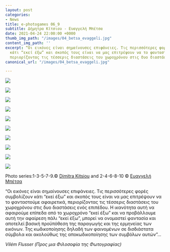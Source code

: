 ```yaml
---
layout: post
categories:
- News
title: e-photogames 06_9
subtitle: Δήμητρα Κίτσιου - Ευαγγελή Μπέτσα
date: 2021-04-24 22:00:00 +0000
thumb_img_path: "/images/04_betsa_evaggeli.jpg"
content_img_path: ''
excerpt: “Οι εικόνες είναι σημαίνουσες επιφάνειες. Τις περισσότερες φορές συμβολίζουν
  κάτι “εκεί έξω” και σκοπός τους είναι να μας επιτρέψουν να το φανταστούμε αφαιρετικά,
  περιορίζοντας τις τέσσερις διαστάσεις του χωροχρόνου στις δυο διαστάσεις ενός επιπέδου"....
canonical_url: "/images/04_betsa_evaggeli.jpg"

---
```

![](/images/01_kitsiou_dimitra.jpg)

![](/images/02_betsa_evaggeli.jpg)

![](/images/03_kitsiou_dimitra.jpg)

![](/images/04_betsa_evaggeli6-9.jpg)

![](/images/05_kitsiou_dimitra.jpg)

![](/images/06_betsa_evaggeli.jpg)

![](/images/07_kitsiou_dimitra.jpg)

![](/images/08_betsa_evaggeli.jpg)

![](/images/09_kitsiou_dimitra.jpg)

![](/images/10_betsa_evaggeli.jpg)

Photo series:1-3-5-7-9.© <a href="https://www.facebook.com/dimitra.kitsiou" target="blank">Dimitra Kitsiou</a>  and  2-4-6-8-10  © <a href="https://www.facebook.com/eyaggeli.mpetsa" target="blank">Ευαγγελή Μπέτσα</a>

“Οι εικόνες είναι σημαίνουσες επιφάνειες. Τις περισσότερες φορές συμβολίζουν κάτι “εκεί έξω” και σκοπός τους είναι να μας επιτρέψουν να το φανταστούμε αφαιρετικά, περιορίζοντας τις τέσσερις διαστάσεις του χωροχρόνου στις δυο διαστάσεις ενός επιπέδου. Η ικανότητα αυτή να αφαιρούμε επίπεδα από το χωροχρόνο “εκεί έξω” και να προβάλλουμε αυτή την αφαίρεση πάλι “εκεί έξω”, μπορεί να ονομαστεί φαντασία και αποτελεί βασική προϋπόθεση της παραγωγής και της ερμηνείας των εικόνων. Της κωδικοποίησης δηλαδή των φαινομένων σε δισδιάστατα σύμβολα και ακολούθως της αποκωδικοποίησης των συμβόλων αυτών”…

_Vilém Flusser (Προς μια Φιλοσοφία της Φωτογραφίας)_